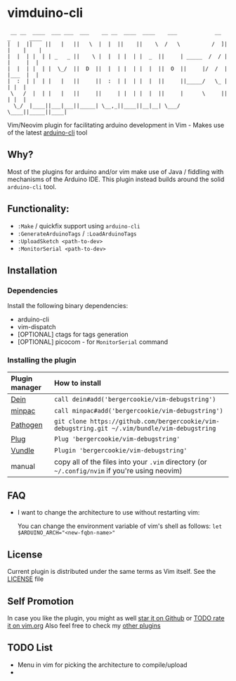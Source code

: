 # vimduino-cli

````
 __ __  ____  ___ ___  ___    __ __  ____  ____    ___            __  _      ____
|  |  ||    ||   |   ||   \  |  |  ||    ||    \  /   \          /  ]| |    |    |
|  |  | |  | | _   _ ||    \ |  |  | |  | |  _  ||     | _____  /  / | |     |  |
|  |  | |  | |  \_/  ||  D  ||  |  | |  | |  |  ||  O  ||     |/  /  | |___  |  |
|  :  | |  | |   |   ||     ||  :  | |  | |  |  ||     ||_____/   \_ |     | |  |
 \   /  |  | |   |   ||     ||     | |  | |  |  ||     |      \     ||     | |  |
  \_/  |____||___|___||_____| \__,_||____||__|__| \___/        \____||_____||____|
````

Vim/Neovim plugin for facilitating arduino development in Vim - Makes use of the
latest [arduino-cli](https://github.com/arduino/arduino-cli) tool

## Why?

Most of the plugins for arduino and/or vim make use of Java / fiddling with
mechanisms of the Arduino IDE. This plugin instead builds around the solid
`arduino-cli` tool.

## Functionality:

* `:Make` / quickfix support using `arduino-cli`
* `:GenerateArduinoTags` / `:LoadArduinoTags`
* `:UploadSketch <path-to-dev>`
* `:MonitorSerial <path-to-dev>`

## Installation

### Dependencies

Install the following binary dependencies:

- arduino-cli
- vim-dispatch
- [OPTIONAL] ctags for tags generation
- [OPTIONAL] picocom - for `MonitorSerial` command

### Installing the plugin

| Plugin manager | How to install |
| :------------- | :------------- |
| [Dein][1] | `call dein#add('bergercookie/vim-debugstring')` |
| [minpac][2] | `call minpac#add('bergercookie/vim-debugstring')` |
| [Pathogen][3] | `git clone https://github.com/bergercookie/vim-debugstring.git ~/.vim/bundle/vim-debugstring` |
| [Plug][4] | `Plug 'bergercookie/vim-debugstring'` |
| [Vundle][5] | `Plugin 'bergercookie/vim-debugstring'` |
| manual | copy all of the files into your `.vim` directory (or `~/.config/nvim` if you're using neovim)|

[1]: https://github.com/Shougo/dein.vim
[2]: https://github.com/k-takata/minpac
[3]: https://github.com/tpope/vim-pathogen
[4]: https://github.com/junegunn/vim-plug
[5]: https://github.com/VundleVim/Vundle.vim

## FAQ

* I want to change the architecture to use without restarting vim:

    You can change the environment variable of vim's shell as follows:
    `let $ARDUINO_ARCH="<new-fqbn-name>"`

## License

Current plugin is distributed under the same terms as Vim itself. See the
[LICENSE](https://github.com/bergercookie/vim-debugstring/blob/master/LICENSE)
file

## Self Promotion

In case you like the plugin, you might as well [star it on
Github](https://github.com/bergercookie/vimduino-cli) or [TODO rate it on
vim.org]() Also feel
free to check my [other
plugins](https://github.com/bergercookie?tab=repositories)

## TODO List

* Menu in vim for picking the architecture to compile/upload
* 

